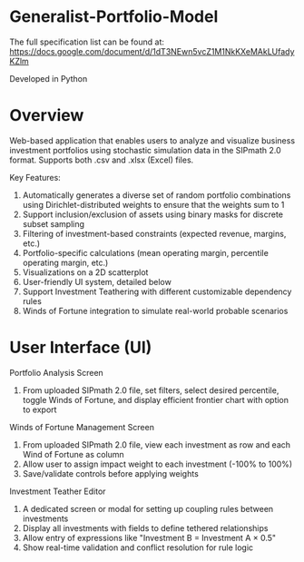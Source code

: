 # Generalist-Portfolio-Model
The full specification list can be found at: https://docs.google.com/document/d/1dT3NEwn5vcZ1M1NkKXeMAkLUfadyKZlm

Developed in Python

# Overview
Web-based application that enables users to analyze and visualize business investment portfolios using stochastic simulation data in the SIPmath 2.0 format. Supports both .csv and .xlsx (Excel) files.

Key Features:
1. Automatically generates a diverse set of random portfolio combinations using Dirichlet-distributed weights to ensure that the weights sum to 1
2. Support inclusion/exclusion of assets using binary masks for discrete subset sampling
3. Filtering of investment-based constraints (expected revenue, margins, etc.)
4. Portfolio-specific calculations (mean operating margin, percentile operating margin, etc.)
5. Visualizations on a 2D scatterplot
6. User-friendly UI system, detailed below
7. Support Investment Teathering with different customizable dependency rules
8. Winds of Fortune integration to simulate real-world probable scenarios

# User Interface (UI)
Portfolio Analysis Screen
1. From uploaded SIPmath 2.0 file, set filters, select desired percentile, toggle Winds of Fortune, and display efficient frontier chart with option to export

Winds of Fortune Management Screen
1. From uploaded SIPmath 2.0 file, view each investment as row and each Wind of Fortune as column
2. Allow user to assign impact weight to each investment (-100% to 100%)
3. Save/validate controls before applying weights

Investment Teather Editor
1. A dedicated screen or modal for setting up coupling rules between investments
2. Display all investments with fields to define tethered relationships
3. Allow entry of expressions like "Investment B = Investment A × 0.5"
4. Show real-time validation and conflict resolution for rule logic
